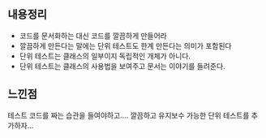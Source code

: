 ## 내용정리
- 코드를 문서화하는 대신 코드를 깔끔하게 만들어라
- 깔끔하게 만든다는 말에는 단위 테스트도 한계 만든다는 의미가 포함된다
- 단위 테스트는 클래스의 일부이지 독립적인 개체가 아니다.
- 단위 테스트는 클래스의 사용법을 보여주고 문서는 이야기를 들려준다.

## 느낀점
테스트 코드를 짜는 습관을 들여야하고.... 깔끔하고 유지보수 가능한 단위 테스트를 추가하자...

